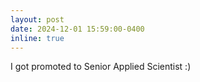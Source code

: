 ```yaml
---
layout: post
date: 2024-12-01 15:59:00-0400
inline: true
---
```


I got promoted to Senior Applied Scientist :)
